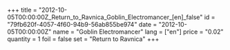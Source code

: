 +++
title = "2012-10-05T00:00:00Z_Return_to_Ravnica_Goblin_Electromancer_[en]_false"
id = "79fb620f-4057-4f60-94b9-56ab855be974"
date = "2012-10-05T00:00:00Z"
name = "Goblin Electromancer"
lang = ["en"]
price = "0.02"
quantity = 1
foil = false
set = "Return to Ravnica"
+++

